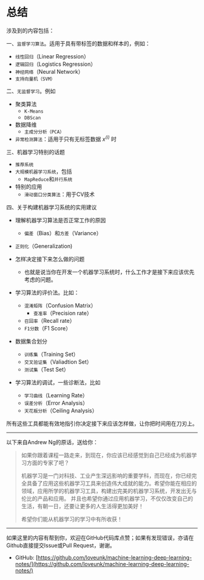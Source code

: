 # 总结

涉及到的内容包括：

一、`监督学习算法`。适用于具有带标签的数据和样本的，例如：
* `线性回归`（Linear Regression）
* `逻辑回归`（Logistics Regression）
* `神经网络`（Neural Network）
* `支持向量机（SVM）`

二、`无监督学习`。例如
* 聚类算法
	* `K-Means`
	* `DBScan`
* 数据降维
	* `主成分分析（PCA）`
* `异常检测算法`：适用于只有无标签数据 _x<sup>(i)</sup>_  时

三、机器学习特别的话题
* `推荐系统`
* `大规模机器学习系统`，包括
	* `MapReduce`和`并行系统`
* 特别的应用
	* `滑动窗口分类算法`：用于CV技术

四、关于构建机器学习系统的实用建议
* 理解机器学习算法是否正常工作的原因
  * `偏差`（Bias）和`方差`（Variance）
* `正则化`（Generalization)
* 怎样决定接下来怎么做的问题
	* 也就是说当你在开发一个机器学习系统时，什么工作才是接下来应该优先考虑的问题。

* 学习算法的评价法。比如：
  * `混淆矩阵`（Confusion Matrix）
	* `查准率`（Precision rate）
  * `召回率`（Recall rate）
  * `F1分数`（F1 Score）
* 数据集合划分
  * `训练集`（Training Set）
  * `交叉验证集`（Valiadtion Set）
  * `测试集`（Test Set）
* 学习算法的调试，一些诊断法，比如
  * `学习曲线`（Learning Rate）
  * `误差分析`（Error Analysis）
  * `天花板分析`（Ceiling Analysis）

所有这些工具都能有效地指引你决定接下来应该怎样做，让你把时间用在刀刃上。


---
以下来自Andrew Ng的原话，送给你：
> 如果你跟着课程一路走来，到现在，你应该已经感觉到自己已经成为机器学习方面的专家了吧？
>
> 机器学习是一门对科技、工业产生深远影响的重要学科，而现在，你已经完全具备了应用这些机器学习工具来创造伟大成就的能力。希望你能在相应的领域，应用所学的机器学习工具，构建出完美的机器学习系统，开发出无与伦比的产品和应用。
并且也希望你通过应用机器学习，不仅仅改变自己的生活，有朝一日，还要让更多的人生活得更加美好！
>
> 希望你们能从机器学习的学习中有所收获！

---
如果这里的内容有帮到你，欢迎在GitHub代码库点赞；如果有发现错误，亦请在Github直接提交Issue或Pull Request，谢谢。
* GitHub: [https://github.com/loveunk/machine-learning-deep-learning-notes/](https://github.com/loveunk/machine-learning-deep-learning-notes/)
